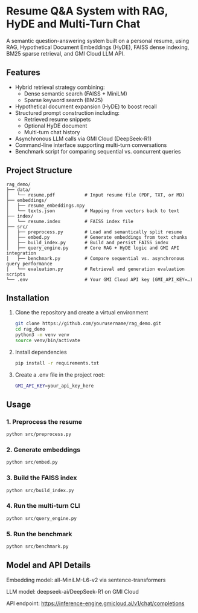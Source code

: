 # Resume Q&A System with RAG, HyDE and Multi-Turn Chat

A semantic question-answering system built on a personal resume, using RAG, Hypothetical Document Embeddings (HyDE), FAISS dense indexing, BM25 sparse retrieval, and GMI Cloud LLM API.

## Features

- Hybrid retrieval strategy combining:
  - Dense semantic search (FAISS + MiniLM)
  - Sparse keyword search (BM25)
- Hypothetical document expansion (HyDE) to boost recall
- Structured prompt construction including:
  - Retrieved resume snippets
  - Optional HyDE document
  - Multi-turn chat history
- Asynchronous LLM calls via GMI Cloud (DeepSeek-R1)
- Command-line interface supporting multi-turn conversations
- Benchmark script for comparing sequential vs. concurrent queries

## Project Structure

```
rag_demo/
├── data/                   
│   └── resume.pdf           # Input resume file (PDF, TXT, or MD)
├── embeddings/             
│   ├── resume_embeddings.npy
│   └── texts.json           # Mapping from vectors back to text
├── index/                  
│   └── resume.index         # FAISS index file
├── src/
│   ├── preprocess.py        # Load and semantically split resume
│   ├── embed.py             # Generate embeddings from text chunks
│   ├── build_index.py       # Build and persist FAISS index
│   ├── query_engine.py      # Core RAG + HyDE logic and GMI API integration
│   ├── benchmark.py         # Compare sequential vs. asynchronous query performance
│   └── evaluation.py        # Retrieval and generation evaluation scripts
└── .env                     # Your GMI Cloud API key (GMI_API_KEY=…)
```


## Installation

1. Clone the repository and create a virtual environment
   ```bash
   git clone https://github.com/yourusername/rag_demo.git
   cd rag_demo
   python3 -m venv venv
   source venv/bin/activate
   

2. Install dependencies
   ```bash
   pip install -r requirements.txt
3. Create a .env file in the project root:
   ```bash
   GMI_API_KEY=your_api_key_here

## Usage

### 1. Preprocess the resume

```bash
python src/preprocess.py
```

### 2. Generate embeddings

```bash
python src/embed.py
```

### 3. Build the FAISS index

```bash
python src/build_index.py
```

### 4. Run the multi-turn CLI

```bash
python src/query_engine.py
```

### 5. Run the benchmark

```bash
python src/benchmark.py
```

## Model and API Details
Embedding model: all-MiniLM-L6-v2 via sentence-transformers

LLM model: deepseek-ai/DeepSeek-R1 on GMI Cloud

API endpoint: https://inference-engine.gmicloud.ai/v1/chat/completions

